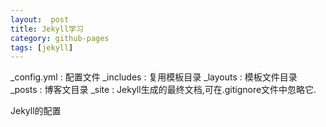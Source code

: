 ```yaml
---
layout:  post
title: Jekyll学习
category: github-pages
tags: [jekyll]
---
```


_config.yml	:   配置文件
_includes      	:   复用模板目录
_layouts       	:   模板文件目录
_posts	      	:   博客文目录
_site		:   Jekyll生成的最终文档,可在.gitignore文件中忽略它.

Jekyll的配置
